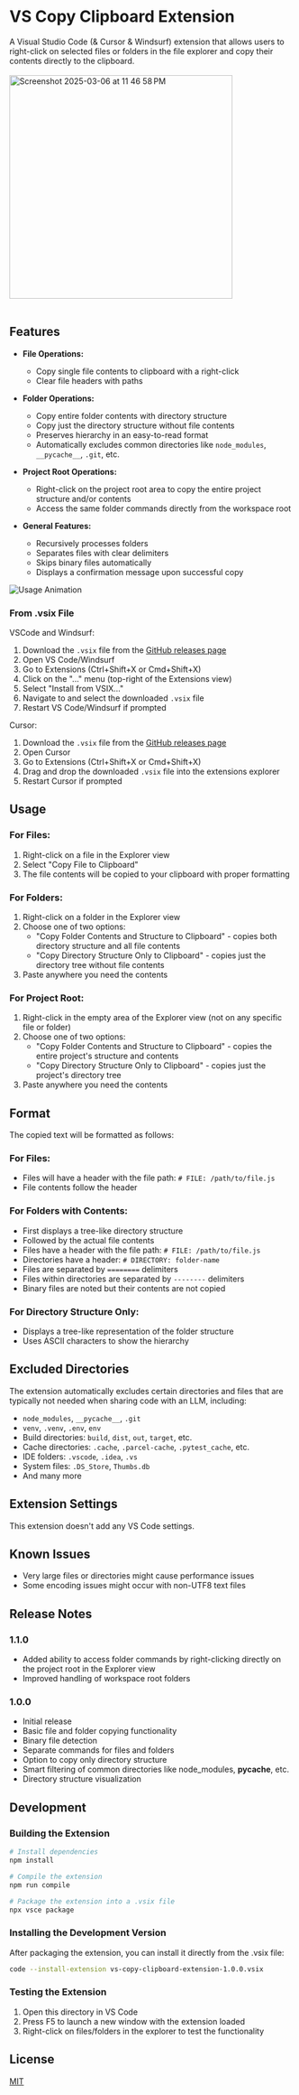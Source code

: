# VS Copy Clipboard Extension

A Visual Studio Code (& Cursor & Windsurf) extension that allows users to right-click on selected files or folders in the file explorer and copy their contents directly to the clipboard. 
<br> <br>
<img width="396" alt="Screenshot 2025-03-06 at 11 46 58 PM" src="https://github.com/user-attachments/assets/3b797073-9cb4-4979-8509-70e75cf44f0f" />
<br><br>
## Features

- **File Operations:**
  - Copy single file contents to clipboard with a right-click
  - Clear file headers with paths

- **Folder Operations:**
  - Copy entire folder contents with directory structure
  - Copy just the directory structure without file contents
  - Preserves hierarchy in an easy-to-read format
  - Automatically excludes common directories like `node_modules`, `__pycache__`, `.git`, etc.

- **Project Root Operations:**
  - Right-click on the project root area to copy the entire project structure and/or contents
  - Access the same folder commands directly from the workspace root

- **General Features:**
  - Recursively processes folders
  - Separates files with clear delimiters
  - Skips binary files automatically
  - Displays a confirmation message upon successful copy

![Usage Animation](images/usage.gif)

### From .vsix File
VSCode and Windsurf:
1. Download the `.vsix` file from the [GitHub releases page](https://github.com/cytokineking/vs-copy-clipboard-extension/releases)
2. Open VS Code/Windsurf
3. Go to Extensions (Ctrl+Shift+X or Cmd+Shift+X)
4. Click on the "..." menu (top-right of the Extensions view)
5. Select "Install from VSIX..."
6. Navigate to and select the downloaded `.vsix` file
7. Restart VS Code/Windsurf if prompted

Cursor:
1. Download the `.vsix` file from the [GitHub releases page](https://github.com/cytokineking/vs-copy-clipboard-extension/releases)
2. Open Cursor
3. Go to Extensions (Ctrl+Shift+X or Cmd+Shift+X)
4. Drag and drop the downloaded `.vsix` file into the extensions explorer
5. Restart Cursor if prompted

## Usage

### For Files:
1. Right-click on a file in the Explorer view
2. Select "Copy File to Clipboard"
3. The file contents will be copied to your clipboard with proper formatting

### For Folders:
1. Right-click on a folder in the Explorer view
2. Choose one of two options:
   - "Copy Folder Contents and Structure to Clipboard" - copies both directory structure and all file contents
   - "Copy Directory Structure Only to Clipboard" - copies just the directory tree without file contents
3. Paste anywhere you need the contents

### For Project Root:
1. Right-click in the empty area of the Explorer view (not on any specific file or folder)
2. Choose one of two options:
   - "Copy Folder Contents and Structure to Clipboard" - copies the entire project's structure and contents
   - "Copy Directory Structure Only to Clipboard" - copies just the project's directory tree
3. Paste anywhere you need the contents

## Format

The copied text will be formatted as follows:

### For Files:
- Files will have a header with the file path: `# FILE: /path/to/file.js`
- File contents follow the header

### For Folders with Contents:
- First displays a tree-like directory structure
- Followed by the actual file contents
- Files have a header with the file path: `# FILE: /path/to/file.js`
- Directories have a header: `# DIRECTORY: folder-name`
- Files are separated by `========` delimiters
- Files within directories are separated by `--------` delimiters
- Binary files are noted but their contents are not copied

### For Directory Structure Only:
- Displays a tree-like representation of the folder structure
- Uses ASCII characters to show the hierarchy

## Excluded Directories

The extension automatically excludes certain directories and files that are typically not needed when sharing code with an LLM, including:

- `node_modules`, `__pycache__`, `.git`
- `venv`, `.venv`, `.env`, `env`
- Build directories: `build`, `dist`, `out`, `target`, etc.
- Cache directories: `.cache`, `.parcel-cache`, `.pytest_cache`, etc.
- IDE folders: `.vscode`, `.idea`, `.vs`
- System files: `.DS_Store`, `Thumbs.db`
- And many more

## Extension Settings

This extension doesn't add any VS Code settings.

## Known Issues

- Very large files or directories might cause performance issues
- Some encoding issues might occur with non-UTF8 text files

## Release Notes

### 1.1.0

- Added ability to access folder commands by right-clicking directly on the project root in the Explorer view
- Improved handling of workspace root folders

### 1.0.0

- Initial release
- Basic file and folder copying functionality
- Binary file detection
- Separate commands for files and folders
- Option to copy only directory structure
- Smart filtering of common directories like node_modules, __pycache__, etc.
- Directory structure visualization

## Development

### Building the Extension

```bash
# Install dependencies
npm install

# Compile the extension
npm run compile

# Package the extension into a .vsix file
npx vsce package
```

### Installing the Development Version

After packaging the extension, you can install it directly from the .vsix file:

```bash
code --install-extension vs-copy-clipboard-extension-1.0.0.vsix
```

### Testing the Extension

1. Open this directory in VS Code
2. Press F5 to launch a new window with the extension loaded
3. Right-click on files/folders in the explorer to test the functionality

## License

[MIT](LICENSE)
